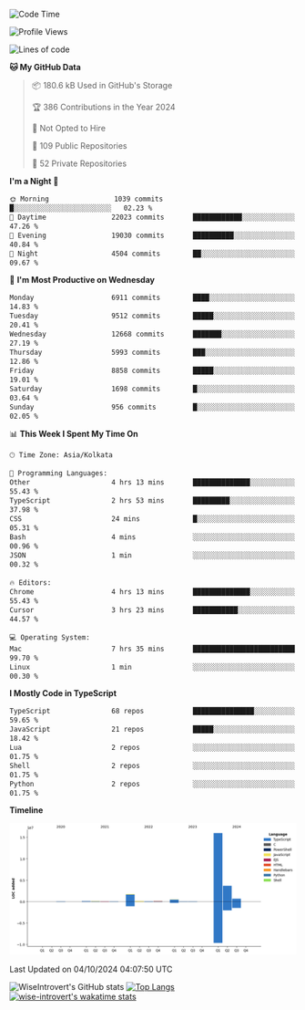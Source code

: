 <!--START_SECTION:waka-->
![Code Time](http://img.shields.io/badge/Code%20Time-1%2C643%20hrs%2054%20mins-blue)

![Profile Views](http://img.shields.io/badge/Profile%20Views-7-blue)

![Lines of code](https://img.shields.io/badge/From%20Hello%20World%20I%27ve%20Written-23.3%20million%20lines%20of%20code-blue)

**🐱 My GitHub Data** 

> 📦 180.6 kB Used in GitHub's Storage 
 > 
> 🏆 386 Contributions in the Year 2024
 > 
> 🚫 Not Opted to Hire
 > 
> 📜 109 Public Repositories 
 > 
> 🔑 52 Private Repositories 
 > 
**I'm a Night 🦉** 

```text
🌞 Morning                1039 commits        █░░░░░░░░░░░░░░░░░░░░░░░░   02.23 % 
🌆 Daytime                22023 commits       ████████████░░░░░░░░░░░░░   47.26 % 
🌃 Evening                19030 commits       ██████████░░░░░░░░░░░░░░░   40.84 % 
🌙 Night                  4504 commits        ██░░░░░░░░░░░░░░░░░░░░░░░   09.67 % 
```
📅 **I'm Most Productive on Wednesday** 

```text
Monday                   6911 commits        ████░░░░░░░░░░░░░░░░░░░░░   14.83 % 
Tuesday                  9512 commits        █████░░░░░░░░░░░░░░░░░░░░   20.41 % 
Wednesday                12668 commits       ███████░░░░░░░░░░░░░░░░░░   27.19 % 
Thursday                 5993 commits        ███░░░░░░░░░░░░░░░░░░░░░░   12.86 % 
Friday                   8858 commits        █████░░░░░░░░░░░░░░░░░░░░   19.01 % 
Saturday                 1698 commits        █░░░░░░░░░░░░░░░░░░░░░░░░   03.64 % 
Sunday                   956 commits         █░░░░░░░░░░░░░░░░░░░░░░░░   02.05 % 
```


📊 **This Week I Spent My Time On** 

```text
🕑︎ Time Zone: Asia/Kolkata

💬 Programming Languages: 
Other                    4 hrs 13 mins       ██████████████░░░░░░░░░░░   55.43 % 
TypeScript               2 hrs 53 mins       █████████░░░░░░░░░░░░░░░░   37.98 % 
CSS                      24 mins             █░░░░░░░░░░░░░░░░░░░░░░░░   05.31 % 
Bash                     4 mins              ░░░░░░░░░░░░░░░░░░░░░░░░░   00.96 % 
JSON                     1 min               ░░░░░░░░░░░░░░░░░░░░░░░░░   00.32 % 

🔥 Editors: 
Chrome                   4 hrs 13 mins       ██████████████░░░░░░░░░░░   55.43 % 
Cursor                   3 hrs 23 mins       ███████████░░░░░░░░░░░░░░   44.57 % 

💻 Operating System: 
Mac                      7 hrs 35 mins       █████████████████████████   99.70 % 
Linux                    1 min               ░░░░░░░░░░░░░░░░░░░░░░░░░   00.30 % 
```

**I Mostly Code in TypeScript** 

```text
TypeScript               68 repos            ███████████████░░░░░░░░░░   59.65 % 
JavaScript               21 repos            █████░░░░░░░░░░░░░░░░░░░░   18.42 % 
Lua                      2 repos             ░░░░░░░░░░░░░░░░░░░░░░░░░   01.75 % 
Shell                    2 repos             ░░░░░░░░░░░░░░░░░░░░░░░░░   01.75 % 
Python                   2 repos             ░░░░░░░░░░░░░░░░░░░░░░░░░   01.75 % 
```



**Timeline**

![Lines of Code chart](https://raw.githubusercontent.com/wise-introvert/wise-introvert/master/assets/bar_graph.png)


 Last Updated on 04/10/2024 04:07:50 UTC
<!--END_SECTION:waka-->

![WiseIntrovert's GitHub stats](https://github-readme-stats.vercel.app/api?username=wise-introvert&count_private=true&show_icons=true)
[![Top Langs](https://github-readme-stats.vercel.app/api/top-langs/?username=wise-introvert&langs_count=10)](https://github.com/anuraghazra/github-readme-stats)
[![wise-introvert's wakatime stats](https://github-readme-stats.vercel.app/api/wakatime?username=wiseintrovert)](https://github.com/anuraghazra/github-readme-stats)
